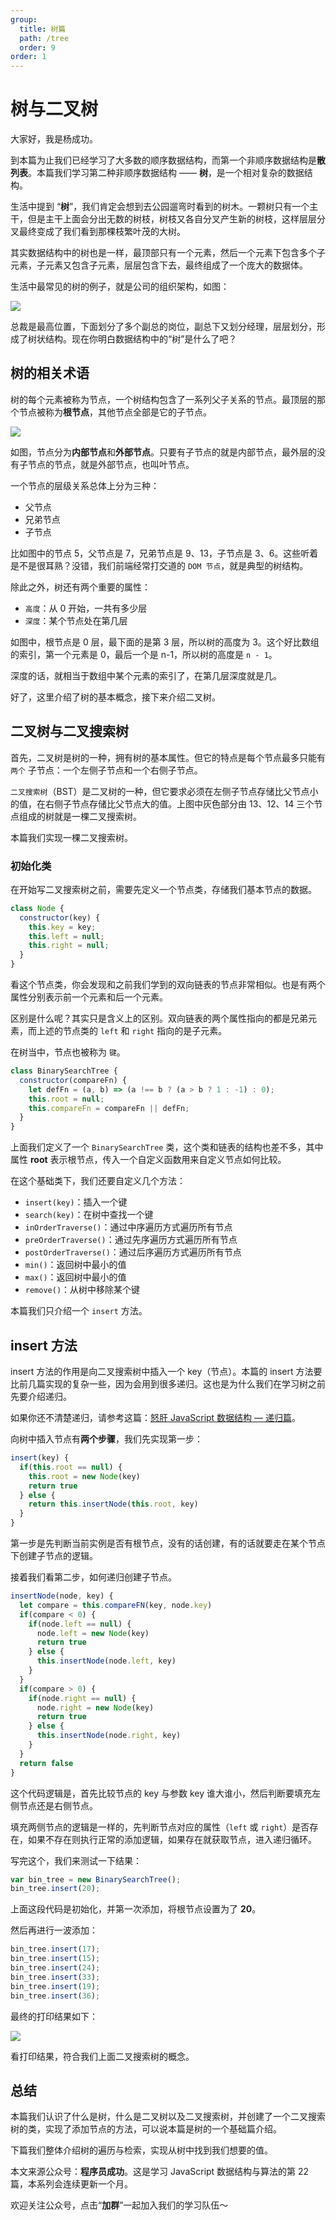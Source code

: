 ```yaml
---
group:
  title: 树篇
  path: /tree
  order: 9
order: 1
---
```


# 树与二叉树

大家好，我是杨成功。

到本篇为止我们已经学习了大多数的顺序数据结构，而第一个非顺序数据结构是**散列表**。本篇我们学习第二种非顺序数据结构 —— **树**，是一个相对复杂的数据结构。

生活中提到 “**树**”，我们肯定会想到去公园遛弯时看到的树木。一颗树只有一个主干，但是主干上面会分出无数的树枝，树枝又各自分叉产生新的树枝，这样层层分叉最终变成了我们看到那棵枝繁叶茂的大树。

其实数据结构中的树也是一样，最顶部只有一个元素，然后一个元素下包含多个子元素，子元素又包含子元素，层层包含下去，最终组成了一个庞大的数据体。

生活中最常见的树的例子，就是公司的组织架构，如图：

![](https://p1-juejin.byteimg.com/tos-cn-i-k3u1fbpfcp/9647a9345cac4ede8674c2944740e3ba~tplv-k3u1fbpfcp-watermark.image?)

总裁是最高位置，下面划分了多个副总的岗位，副总下又划分经理，层层划分，形成了树状结构。现在你明白数据结构中的“树”是什么了吧？

## 树的相关术语

树的每个元素被称为节点，一个树结构包含了一系列父子关系的节点。最顶层的那个节点被称为**根节点**，其他节点全部是它的子节点。

![](https://p1-juejin.byteimg.com/tos-cn-i-k3u1fbpfcp/1e9fd5cf20c14cf3a2740b99fd761f56~tplv-k3u1fbpfcp-watermark.image?)

如图，节点分为**内部节点**和**外部节点**。只要有子节点的就是内部节点，最外层的没有子节点的节点，就是外部节点，也叫叶节点。

一个节点的层级关系总体上分为三种：

- 父节点
- 兄弟节点
- 子节点

比如图中的节点 5，父节点是 7，兄弟节点是 9、13，子节点是 3、6。这些听着是不是很耳熟？没错，我们前端经常打交道的 `DOM 节点`，就是典型的树结构。

除此之外，树还有两个重要的属性：

- `高度`：从 0 开始，一共有多少层
- `深度`：某个节点处在第几层

如图中，根节点是 0 层，最下面的是第 3 层，所以树的高度为 3。这个好比数组的索引，第一个元素是 0，最后一个是 n-1，所以树的高度是 `n - 1`。

深度的话，就相当于数组中某个元素的索引了，在第几层深度就是几。

好了，这里介绍了树的基本概念，接下来介绍二叉树。

## 二叉树与二叉搜索树

首先，二叉树是树的一种，拥有树的基本属性。但它的特点是每个节点最多只能有 `两个` 子节点：一个左侧子节点和一个右侧子节点。

`二叉搜索树`（BST）是二叉树的一种，但它要求必须在左侧子节点存储比父节点小的值，在右侧子节点存储比父节点大的值。上图中灰色部分由 13、12、14 三个节点组成的树就是一棵二叉搜索树。

本篇我们实现一棵二叉搜索树。

### 初始化类

在开始写二叉搜索树之前，需要先定义一个节点类，存储我们基本节点的数据。

```js
class Node {
  constructor(key) {
    this.key = key;
    this.left = null;
    this.right = null;
  }
}
```

看这个节点类，你会发现和之前我们学到的双向链表的节点非常相似。也是有两个属性分别表示前一个元素和后一个元素。

区别是什么呢？其实只是含义上的区别。双向链表的两个属性指向的都是兄弟元素，而上述的节点类的 `left` 和 `right` 指向的是子元素。

在树当中，节点也被称为 `键`。

```js
class BinarySearchTree {
  constructor(compareFn) {
    let defFn = (a, b) => (a !== b ? (a > b ? 1 : -1) : 0);
    this.root = null;
    this.compareFn = compareFn || defFn;
  }
}
```

上面我们定义了一个 `BinarySearchTree` 类，这个类和链表的结构也差不多，其中属性 **root** 表示根节点，传入一个自定义函数用来自定义节点如何比较。

在这个基础类下，我们还要自定义几个方法：

- `insert(key)`：插入一个键
- `search(key)`：在树中查找一个键
- `inOrderTraverse()`：通过中序遍历方式遍历所有节点
- `preOrderTraverse()`：通过先序遍历方式遍历所有节点
- `postOrderTraverse()`：通过后序遍历方式遍历所有节点
- `min()`：返回树中最小的值
- `max()`：返回树中最小的值
- `remove()`：从树中移除某个键

本篇我们只介绍一个 `insert` 方法。

## insert 方法

insert 方法的作用是向二叉搜索树中插入一个 key（节点）。本篇的 insert 方法要比前几篇实现的复杂一些，因为会用到很多递归。这也是为什么我们在学习树之前先要介绍递归。

如果你还不清楚递归，请参考这篇：[怒肝 JavaScript 数据结构 — 递归篇](https://juejin.cn/post/7089827880602959909)。

向树中插入节点有**两个步骤**，我们先实现第一步：

```js
insert(key) {
  if(this.root == null) {
    this.root = new Node(key)
    return true
  } else {
    return this.insertNode(this.root, key)
  }
}
```

第一步是先判断当前实例是否有根节点，没有的话创建，有的话就要走在某个节点下创建子节点的逻辑。

接着我们看第二步，如何递归创建子节点。

```js
insertNode(node, key) {
  let compare = this.compareFN(key, node.key)
  if(compare < 0) {
    if(node.left == null) {
      node.left = new Node(key)
      return true
    } else {
      this.insertNode(node.left, key)
    }
  }
  if(compare > 0) {
    if(node.right == null) {
      node.right = new Node(key)
      return true
    } else {
      this.insertNode(node.right, key)
    }
  }
  return false
}
```

这个代码逻辑是，首先比较节点的 key 与参数 key 谁大谁小，然后判断要填充左侧节点还是右侧节点。

填充两侧节点的逻辑是一样的，先判断节点对应的属性（`left` 或 `right`）是否存在，如果不存在则执行正常的添加逻辑，如果存在就获取节点，进入递归循环。

写完这个，我们来测试一下结果：

```js
var bin_tree = new BinarySearchTree();
bin_tree.insert(20);
```

上面这段代码是初始化，并第一次添加，将根节点设置为了 **20**。

然后再进行一波添加：

```js
bin_tree.insert(17);
bin_tree.insert(15);
bin_tree.insert(24);
bin_tree.insert(33);
bin_tree.insert(19);
bin_tree.insert(36);
```

最终的打印结果如下：

![](https://p6-juejin.byteimg.com/tos-cn-i-k3u1fbpfcp/4bdeab1418c94435ad5d01555c08d53c~tplv-k3u1fbpfcp-watermark.image?)

看打印结果，符合我们上面二叉搜索树的概念。

## 总结

本篇我们认识了什么是树，什么是二叉树以及二叉搜索树，并创建了一个二叉搜索树的类，实现了添加节点的方法，可以说本篇是树的一个基础篇介绍。

下篇我们整体介绍树的遍历与检索，实现从树中找到我们想要的值。

本文来源公众号：**程序员成功**。这是学习 JavaScript 数据结构与算法的第 22 篇，本系列会连续更新一个月。

欢迎关注公众号，点击“**加群**”一起加入我们的学习队伍～
